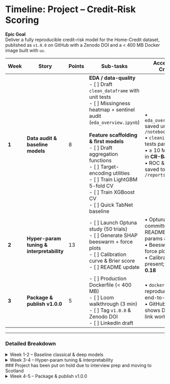# Timeline: Project – Credit-Risk Scoring

**Epic Goal**  
Deliver a fully reproducible credit-risk model for the Home-Credit dataset, published as `v1.0.0` on GitHub with a Zenodo DOI and a < 400 MB Docker image built with `uv`.

| Week | Story | Points | Sub-tasks | Acceptance Criteria |
|------|-------|--------|-----------|---------------------|
| **1** | **Data audit & baseline models** | 8 | **EDA / data-quality**<br>- [ ] Draft `clean_dataframe` with unit tests<br>- [ ] Missingness heatmap + sentinel audit (`eda_overview.ipynb`)<br><br>**Feature scaffolding & first models**<br>- [ ] Draft aggregation functions<br>- [ ] Target-encoding utilities<br>- [ ] Train LightGBM 5-fold CV<br>- [ ] Train XGBoost CV<br>- [ ] Quick TabNet baseline | • `eda_overview.ipynb` saved under `/notebooks/`<br>• `cleaning.py` & tests pass CI<br>• ≥ 10 MLflow runs in **CR-Baseline**<br>• ROC & PR curves saved to `/reports/figures/` |
| **2** | **Hyper-param tuning & interpretability** | 13 | - [ ] Launch Optuna study (50 trials)<br>- [ ] Generate SHAP beeswarm + force plots<br>- [ ] Calibration curve & Brier score<br>- [ ] README update | • Optuna DB committed; README lists top params & metrics<br>• Beeswarm + ≥ 1 force plot<br>• Calibration curve present; **Brier ≤ 0.18** |
| **3** | **Package & publish v1.0.0** | 5 | - [ ] Production Dockerfile (< 400 MB)<br>- [ ] Loom walkthrough (3 min)<br>- [ ] Tag `v1.0.0` & Zenodo DOI<br>- [ ] LinkedIn draft | • `docker run` reproduces results end-to-end<br>• GitHub release shows DOI; Loom link works |

---

### Detailed Breakdown

<details>
<summary>Week&nbsp;1-2 – Baseline classical & deep models</summary>

#### Objectives
1. **Understand & clean** the raw Home-Credit tables so modelling can trust the inputs.  
2. **Establish baselines** for classical (LightGBM/XGBoost) and deep-tabular (TabNet) approaches.

#### Tasks
- **CRS-1-a** `clean_dataframe` implementation + pytest edge cases.  
- **CRS-1-b** `eda_overview.ipynb` with missingness map, target imbalance, sentinel checks.  
- **CRS-1-c** Draft *aggregation functions* in `feature_eng.py`.  
- **CRS-1-d** Add *target-encoding utilities* (fit/transform API).  
- **CRS-1-e** Train **LightGBM** 5-fold CV; log metrics to MLflow.  
- **CRS-1-f** Train **XGBoost** 5-fold CV; mirror LightGBM procedure.  
- **CRS-1-g** Quick **TabNet** sanity run (1 epoch).

</details>

<details>
<summary>Week&nbsp;3-4 – Hyper-param tuning & interpretability</summary>

#### Objectives
Improve the baseline with Optuna HPO; provide model transparency and calibrated probabilities.

#### Tasks
- **CRS-2-a** 50-trial *Optuna study* on LightGBM; commit `optuna_study_lgb.db`.
- **CRS-2-b** 50-trial *Optuna study* on XGBoost; commit `optuna_study_xgb.db`.
- **CRS-2-c** Generate *SHAP beeswarm* and force plots for five customers.
- **CRS-2-d** Plot *probability-calibration curve*; compute *Brier score*.
- **CRS-2-e** Calibrate the results
- **CRS-2-f** Update **README** with Model Zoo table + metrics.

</details>
### Project has been put on hold due to interview prep and moving to Scotland
<details>
<summary>Week&nbsp;4-5 – Package & publish v1.0.0</summary>

#### Objectives
Ship a lean, reproducible artifact and public release.

#### Tasks
- **CRS-3-a** Build production *Dockerfile* (< 400 MB) and push to GHCR.
- **CRS-3-b** Debugging and refactoring 
- **CRS-3-c** Record 3-minute *Loom walkthrough*; store link in `/docs/links.md`.
- **CRS-3-d** Tag **v1.0.0**, archive via Zenodo, embed DOI badge.
- **CRS-3-e** Draft *LinkedIn promo* with hero image (`promo_linkedin.md`).

</details>
